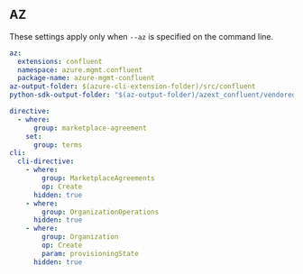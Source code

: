 ## AZ

These settings apply only when `--az` is specified on the command line.

``` yaml $(az) && $(target-mode) != 'core'
az:
  extensions: confluent
  namespace: azure.mgmt.confluent
  package-name: azure-mgmt-confluent
az-output-folder: $(azure-cli-extension-folder)/src/confluent
python-sdk-output-folder: "$(az-output-folder)/azext_confluent/vendored_sdks/confluent"

directive:
  - where:
      group: marketplace-agreement
    set:
      group: terms
cli:
  cli-directive:
    - where:
        group: MarketplaceAgreements
        op: Create
      hidden: true
    - where:
        group: OrganizationOperations
      hidden: true
    - where:
        group: Organization
        op: Create
        param: provisioningState
      hidden: true
```

